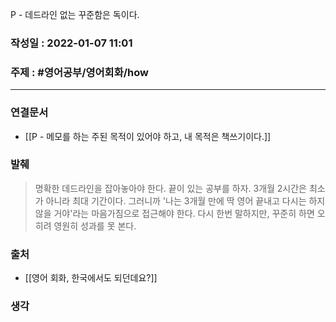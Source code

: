 
P - 데드라인 없는 꾸준함은 독이다.

### 작성일 : 2022-01-07 11:01
### 주제 : #영어공부/영어회화/how 
----
### 연결문서
- [[P - 메모를 하는 주된 목적이 있어야 하고, 내 목적은 책쓰기이다.]]
### 발췌
>명확한 데드라인을 잡아놓아야 한다. 끝이 있는 공부를 하자. 3개월 2시간은 최소가 아니라 최대 기간이다. 그러니까 '나는 3개월 만에 딱 영어 끝내고 다시는 하지 않을 거야'라는 마음가짐으로 접근해야 한다. 다시 한번 말하지만, 꾸준히 하면 오히려 영원히 성과를 못 본다.
### 출처
- [[영어 회화, 한국에서도 되던데요?]]
### 생각
